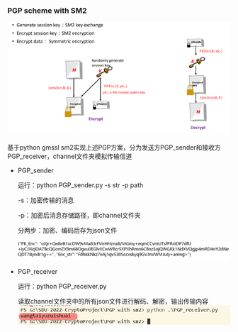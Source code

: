 ### PGP scheme with SM2

<img src="https://github.com/WTYTW/SDU-2022-CryptoProject/blob/main/picture/Snipaste_2022-07-30_11-02-45.png" alt="Snipaste_2022-07-30_11-02-45" style="zoom:80%;" />

基于python gmssl sm2实现上述PGP方案，分为发送方PGP_sender和接收方PGP_receiver，channel文件夹模拟传输信道

- PGP_sender

  运行：python PGP_sender.py -s str -p path

  -s：加密传输的消息

  -p：加密后消息存储路径，即channel文件夹

  分两步：加密、编码后存为json文件

  ![image](https://github.com/WTYTW/SDU-2022-CryptoProject/blob/main/picture/Snipaste_2022-07-30_13-22-32.png)

  

- PGP_receiver

  运行：python PGP_receiver.py

  读取channel文件夹中的所有json文件进行解码、解密，输出传输内容![image](https://github.com/WTYTW/SDU-2022-CryptoProject/blob/main/picture/Snipaste_2022-07-30_13-25-04.png)
  
